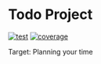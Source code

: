 # Todo Project

[![test](https://github.com/sbx0/todo/actions/workflows/build.yml/badge.svg)](https://github.com/sbx0/todo/actions/workflows/build.yml)
[![coverage](https://img.shields.io/badge/coverage-33%25-red.svg)](https://todo-code-coverage.sbx0.cn/)

Target: Planning your time













